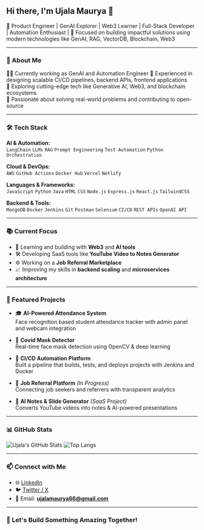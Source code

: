 ## Hi there, I'm Ujala Maurya 👋

🌟 Product Engineer | GenAI Explorer | Web3 Learner | Full-Stack Developer | Automation Enthusiast |
🎯 Focused on building impactful solutions using modern technologies like GenAI, RAG, VectorDB, Blockchain, Web3

---

### 💼 About Me

👩‍💻 Currently working as GenAI and Automation Engineer
📌 Experienced in designing scalable CI/CD pipelines, backend APIs, frontend applications  
🧠 Exploring cutting-edge tech like Generative AI, Web3, and blockchain ecosystems  
🚀 Passionate about solving real-world problems and contributing to open-source  

---

### 🛠️ Tech Stack

**AI & Automation:**  
`LangChain` `LLMs` `RAG` `Prompt Engineering` `Test Automation` `Python Orchestration`

**Cloud & DevOps:**  
`AWS` `GitHub Actions` `Docker Hub` `Vercel` `Netlify`  

**Languages & Frameworks:**  
`JavaScript` `Python` `Java` `HTML` `CSS` `Node.js` `Express.js` `React.js` `TailwindCSS`

**Backend & Tools:**  
`MongoDB` `Docker` `Jenkins` `Git` `Postman` `Selenium` `CI/CD` `REST APIs` `OpenAI API`

---

### 📚 Current Focus

- 🌱 Learning and building with **Web3** and **AI tools**
- 🛠️ Developing SaaS tools like **YouTube Video to Notes Generator**
- ⚙️ Working on a **Job Referral Marketplace**
- 📈 Improving my skills in **backend scaling** and **microservices architecture**

---

### 📌 Featured Projects

- 🎓 **AI-Powered Attendance System**  
  Face recognition based student attendance tracker with admin panel and webcam integration

- 🧪 **Covid Mask Detector**  
  Real-time face mask detection using OpenCV & deep learning

- 🚀 **CI/CD Automation Platform**  
  Built a pipeline that builds, tests, and deploys projects with Jenkins and Docker

- 📘 **Job Referral Platform** *(In Progress)*  
  Connecting job seekers and referrers with transparent analytics

- 🧠 **AI Notes & Slide Generator** *(SaaS Project)*  
  Converts YouTube videos into notes & AI-powered presentations

---

### 📊 GitHub Stats

![Ujala's GitHub Stats](https://github-readme-stats.vercel.app/api?username=UjalaM&show_icons=true&theme=radical)
![Top Langs](https://github-readme-stats.vercel.app/api/top-langs/?username=UjalaM&layout=compact&theme=radical)

---

### 📫 Connect with Me

- 🌐 [LinkedIn](https://www.linkedin.com/in/ujala-maurya-606590192/)  
- 🐦 [Twitter / X](https://x.com/i_ujalam)
- 📧 Email: **ujalamaurya66@gmail.com**  

---

### 🙌 Let's Build Something Amazing Together!
